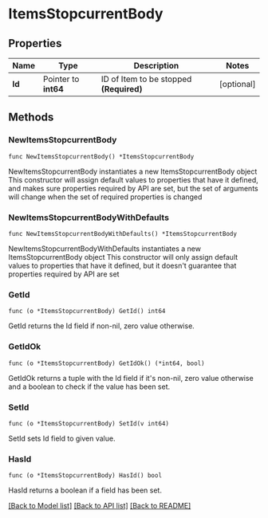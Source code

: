 # ItemsStopcurrentBody

## Properties

Name | Type | Description | Notes
------------ | ------------- | ------------- | -------------
**Id** | Pointer to **int64** | ID of Item to be stopped **(Required)** | [optional] 

## Methods

### NewItemsStopcurrentBody

`func NewItemsStopcurrentBody() *ItemsStopcurrentBody`

NewItemsStopcurrentBody instantiates a new ItemsStopcurrentBody object
This constructor will assign default values to properties that have it defined,
and makes sure properties required by API are set, but the set of arguments
will change when the set of required properties is changed

### NewItemsStopcurrentBodyWithDefaults

`func NewItemsStopcurrentBodyWithDefaults() *ItemsStopcurrentBody`

NewItemsStopcurrentBodyWithDefaults instantiates a new ItemsStopcurrentBody object
This constructor will only assign default values to properties that have it defined,
but it doesn't guarantee that properties required by API are set

### GetId

`func (o *ItemsStopcurrentBody) GetId() int64`

GetId returns the Id field if non-nil, zero value otherwise.

### GetIdOk

`func (o *ItemsStopcurrentBody) GetIdOk() (*int64, bool)`

GetIdOk returns a tuple with the Id field if it's non-nil, zero value otherwise
and a boolean to check if the value has been set.

### SetId

`func (o *ItemsStopcurrentBody) SetId(v int64)`

SetId sets Id field to given value.

### HasId

`func (o *ItemsStopcurrentBody) HasId() bool`

HasId returns a boolean if a field has been set.


[[Back to Model list]](../README.md#documentation-for-models) [[Back to API list]](../README.md#documentation-for-api-endpoints) [[Back to README]](../README.md)


